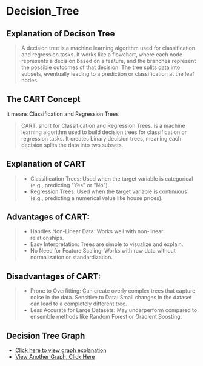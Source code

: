 # Decision_Tree

## Explanation of Decison Tree
> A decision tree is a machine learning algorithm used for classification and regression tasks. It works like a flowchart, where each node represents a decision based on a feature, and the branches represent the possible outcomes of that decision. The tree splits data into subsets, eventually leading to a prediction or classification at the leaf nodes.

## The CART Concept
It means Classification and Regression Trees
> CART, short for Classification and Regression Trees, is a machine learning algorithm used to build decision trees for classification or regression tasks. It creates binary decision trees, meaning each decision splits the data into two subsets.

## Explanation of CART
> + Classification Trees: Used when the target variable is categorical (e.g., predicting "Yes" or "No").
> + Regression Trees: Used when the target variable is continuous (e.g., predicting a numerical value like house prices).

## Advantages of CART:
> + Handles Non-Linear Data: Works well with non-linear relationships.
> + Easy Interpretation: Trees are simple to visualize and explain.
> + No Need for Feature Scaling: Works with raw data without normalization or standardization.

## Disadvantages of CART:
> + Prone to Overfitting: Can create overly complex trees that capture noise in the data.
Sensitive to Data: Small changes in the dataset can lead to a completely different tree.
> + Less Accurate for Large Datasets: May underperform compared to ensemble methods like Random Forest or Gradient Boosting.

## Decision Tree Graph
+ [Click here to view graph explanation](https://ibb.co/PNzWB2P)
+ [View Another Graph, Click Here](https://ibb.co/db8W8ZC)
